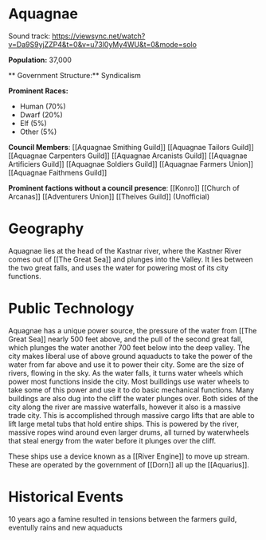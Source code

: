 # Aquagnae

Sound track: https://viewsync.net/watch?v=Da9S9yjZZP4&t=0&v=u73l0yMy4WU&t=0&mode=solo

 **Population:** 37,000

** Government Structure:** Syndicalism

**Prominent Races:** 
- Human (70%)
- Dwarf (20%)
- Elf (5%)
- Other (5%)

**Council Members**:
 [[Aquagnae Smithing Guild]]
 [[Aquagnae Tailors Guild]]
  [[Aquagnae Carpenters Guild]]
 [[Aquagnae Arcanists Guild]]
 [[Aquagnae Artificiers Guild]]
 [[Aquagnae Soldiers Guild]]
 [[Aquagnae Farmers Union]]
[[Aquagnae Faithmens Guild]] 

**Prominent factions without a council presence**:
[[Konro]]
[[Church of Arcanas]]
[[Adventurers Union]]
[[Theives Guild]] (Unofficial)


# Geography

Aquagnae lies at the head of the Kastnar river, where the Kastner River comes out of [[The Great Sea]] and plunges into the Valley. It lies between the two great falls, and uses the water for powering most of its city functions.

# Public Technology
Aquagnae has a unique power source, the pressure of the water from [[The Great Sea]] nearly 500 feet above, and the pull of the second great fall, which plunges the water another 700 feet below into the deep valley. The city makes liberal use of above ground aquaducts to take the power of the water from far above and use it to power their city. Some are the size of rivers, flowing in the sky. As the water falls, it turns water wheels which power most functions inside the city. Most builldings use water wheels to take some of this power and use it to do basic mechanical functions. Many buildings are also dug into the cliff the water plunges over. Both sides of the city along the river are massive waterfalls, however it also is a massive trade city. This is accomplished through massive cargo lifts that are able to lift large metal tubs that hold entire ships. This is powered by the river, massive ropes wind around even larger drums, all turned by waterwheels that steal energy from the water before it plunges over the cliff.

These ships use a device known as a [[River Engine]] to move up stream. These are operated by the government of [[Dorn]] all up the [[Aquarius]].


# Historical Events

10 years ago a famine resulted in tensions between the farmers guild, eventully rains and new aquaducts 

